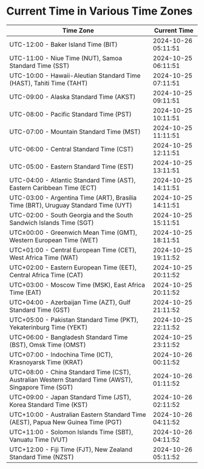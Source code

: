 # Current Time in Various Time Zones

| Time Zone | Current Time |
|-----------|--------------|
| UTC-12:00 - Baker Island Time (BIT) | 2024-10-26 05:11:51 |
| UTC-11:00 - Niue Time (NUT), Samoa Standard Time (SST) | 2024-10-25 06:11:51 |
| UTC-10:00 - Hawaii-Aleutian Standard Time (HAST), Tahiti Time (TAHT) | 2024-10-25 07:11:51 |
| UTC-09:00 - Alaska Standard Time (AKST) | 2024-10-25 09:11:51 |
| UTC-08:00 - Pacific Standard Time (PST) | 2024-10-25 10:11:51 |
| UTC-07:00 - Mountain Standard Time (MST) | 2024-10-25 11:11:51 |
| UTC-06:00 - Central Standard Time (CST) | 2024-10-25 12:11:51 |
| UTC-05:00 - Eastern Standard Time (EST) | 2024-10-25 13:11:51 |
| UTC-04:00 - Atlantic Standard Time (AST), Eastern Caribbean Time (ECT) | 2024-10-25 14:11:51 |
| UTC-03:00 - Argentina Time (ART), Brasília Time (BRT), Uruguay Standard Time (UYT) | 2024-10-25 14:11:51 |
| UTC-02:00 - South Georgia and the South Sandwich Islands Time (SGT) | 2024-10-25 15:11:51 |
| UTC±00:00 - Greenwich Mean Time (GMT), Western European Time (WET) | 2024-10-25 18:11:51 |
| UTC+01:00 - Central European Time (CET), West Africa Time (WAT) | 2024-10-25 19:11:52 |
| UTC+02:00 - Eastern European Time (EET), Central Africa Time (CAT) | 2024-10-25 20:11:52 |
| UTC+03:00 - Moscow Time (MSK), East Africa Time (EAT) | 2024-10-25 20:11:52 |
| UTC+04:00 - Azerbaijan Time (AZT), Gulf Standard Time (GST) | 2024-10-25 21:11:52 |
| UTC+05:00 - Pakistan Standard Time (PKT), Yekaterinburg Time (YEKT) | 2024-10-25 22:11:52 |
| UTC+06:00 - Bangladesh Standard Time (BST), Omsk Time (OMST) | 2024-10-25 23:11:52 |
| UTC+07:00 - Indochina Time (ICT), Krasnoyarsk Time (KRAT) | 2024-10-26 00:11:52 |
| UTC+08:00 - China Standard Time (CST), Australian Western Standard Time (AWST), Singapore Time (SGT) | 2024-10-26 01:11:52 |
| UTC+09:00 - Japan Standard Time (JST), Korea Standard Time (KST) | 2024-10-26 02:11:52 |
| UTC+10:00 - Australian Eastern Standard Time (AEST), Papua New Guinea Time (PGT) | 2024-10-26 04:11:52 |
| UTC+11:00 - Solomon Islands Time (SBT), Vanuatu Time (VUT) | 2024-10-26 04:11:52 |
| UTC+12:00 - Fiji Time (FJT), New Zealand Standard Time (NZST) | 2024-10-26 05:11:52 |
